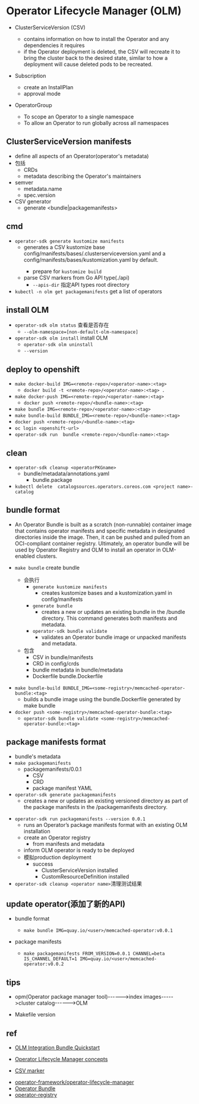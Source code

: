 # Operator Lifecycle Manager (OLM) 

+ ClusterServiceVersion (CSV)
    + contains information on how to install the Operator and any dependencies it requires
    + if the Operator deployment is deleted, the CSV will recreate it to bring the cluster back to the desired state, similar to how a deployment will cause deleted pods to be recreated.

+ Subscription
    + create an InstallPlan
    + approval mode

+ OperatorGroup
    + To scope an Operator to a single namespace
    + To allow an Operator to run globally across all namespaces

## ClusterServiceVersion manifests
+ define all aspects of an Operator(operator's metadata)
+ 包括
    + CRDs
    + metadata describing the Operator's maintainers
+ semver
    + metadata.name
    + spec.version
+ CSV generator
    + generate <bundle|packagemanifests>

## cmd

+ `operator-sdk generate kustomize manifests`
    + generates a CSV kustomize base config/manifests/bases/<project-name>.clusterserviceversion.yaml and a config/manifests/bases/kustomization.yaml by default. 
        + prepare for `kustomize build`
    + parse CSV markers from Go API type(./api)
        + `--apis-dir` 指定API types root directory
+ `kubectl -n olm get packagemanifests` get a list of operators

## install OLM
+ `operator-sdk olm status` 查看是否存在
    + `--olm-namespace=[non-default-olm-namespace]`
+ `operator-sdk olm install` install OLM
    + `operator-sdk olm uninstall`
    + `--version`

## deploy to openshift

+ `make docker-build IMG=<remote-repo>/<operator-name>:<tag>`
    + `docker build -t <remote-repo>/<operator-name>:<tag> .`
+ `make docker-push IMG=<remote-repo>/<operator-name>:<tag>`
    + `docker push <remote-repo>/<bundle-name>:<tag>`
+ `make bundle IMG=<remote-repo>/<operator-name>:<tag>`
+ `make bundle-build BUNDLE_IMG=<remote-repo>/<bundle-name>:<tag>`
+ `docker push <remote-repo>/<bundle-name>:<tag>`
+ `oc login <openshift-url>`
+ `operator-sdk run  bundle <remote-repo>/<bundle-name>:<tag>`


## clean
+ `operator-sdk cleanup <operatorPKGname>`
    + bundle/metadata/annotations.yaml
        + bundle.package
+ `kubectl delete  catalogsources.operators.coreos.com <project name>-catalog`

## bundle format
+ An Operator Bundle is built as a scratch (non-runnable) container image that contains operator manifests and specific metadata in designated directories inside the image. Then, it can be pushed and pulled from an OCI-compliant container registry. Ultimately, an operator bundle will be used by Operator Registry and OLM to install an operator in OLM-enabled clusters.

+ `make bundle` create bundle
    + 会执行
        + `generate kustomize manifests`
            + creates kustomize bases and a kustomization.yaml in config/manifests
        + `generate bundle`
            + creates a new or updates an existing bundle in the <project-root>/bundle directory. This command generates both manifests and metadata.
        + `operator-sdk bundle validate` 
            + validates an Operator bundle image or unpacked manifests and metadata.
    + 包含
        + CSV in bundle/manifests
        + CRD in config/crds
        + bundle metadata in bundle/metadata
        + Dockerfile bundle.Dockerfile
<!-- deploy bundle -->
+ `make bundle-build BUNDLE_IMG=<some-registry>/memcached-operator-bundle:<tag>`
    + builds a bundle image using the bundle.Dockerfile generated by make bundle
+ `docker push <some-registry>/memcached-operator-bundle:<tag>`
    + `operator-sdk bundle validate <some-registry>/memcached-operator-bundle:<tag>`

## package manifests format
+ bundle's metadata
+ `make packagemanifests`
    + packagemanifests/0.0.1
        + CSV
        + CRD
        + package manifest YAML 
+ `operator-sdk generate packagemanifests`
    + creates a new or updates an existing versioned directory as part of the package manifests in the <project-root>/packagemanifests directory.
<!-- test -->
+ `operator-sdk run packagemanifests --version 0.0.1`
    + runs an Operator’s package manifests format with an existing OLM installation
    + create an Operator registry
        + from manifests and metadata
    + inform OLM operator is ready to be deployed
    + 模拟production deployment
        + success
            + ClusterServiceVersion installed
            + CustomResourceDefinition installed
+ `operator-sdk cleanup <operator name>`清理测试结果


## update operator(添加了新的API)
+ bundle format
    + `make bundle IMG=quay.io/<user>/memcached-operator:v0.0.1`

+ package manifests
    + `make packagemanifests FROM_VERSION=0.0.1 CHANNEL=beta IS_CHANNEL_DEFAULT=1 IMG=quay.io/<user>/memcached-operator:v0.0.2`



## tips
+ opm(Operator package manager tool)---<build>--->index images--<add>--->cluster catalog---<discovery>--->OLM

+ Makefile version

## ref
+ [OLM Integration Bundle Quickstart](https://sdk.operatorframework.io/docs/olm-integration/quickstart-bundle/)
+ [Operator Lifecycle Manager concepts](https://docs.openshift.com/container-platform/4.5/operators/understanding/olm/olm-understanding-olm.html)

+ [CSV marker](https://sdk.operatorframework.io/docs/building-operators/golang/references/markers/)

<!-- source -->
+ [operator-framework/operator-lifecycle-manager](https://github.com/operator-framework/operator-lifecycle-manager/)
+ [Operator Bundle](https://github.com/operator-framework/operator-registry/blob/v1.12.6/docs/design/operator-bundle.md)
+ [operator-registry](https://github.com/operator-framework/operator-registry)